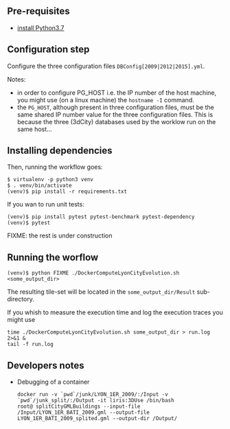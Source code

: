 ## Pre-requisites
 - [install Python3.7](https://www.python.org/)

## Configuration step
Configure the three configuration files `DBConfig[2009|2012|2015].yml`.

Notes:
 * in order to configure PG_HOST i.e. the IP number of the host machine, you might use (on a linux machine) the `hostname -I` command.
 * the `PG_HOST`, although present in three configuration files, must be the same shared IP number value for the three configuration files. This is because the three (3dCity) databases used by the worklow run on the same host...

## Installing dependencies
Then, running the workflow goes:
```
$ virtualenv -p python3 venv
$ . venv/bin/activate
(venv)$ pip install -r requirements.txt
```
If you wan to run unit tests:
```
(venv)$ pip install pytest pytest-benchmark pytest-dependency
(venv)$ pytest
```

FIXME: the rest is under construction

## Running the worflow
```
(venv)$ python FIXME ./DockerComputeLyonCityEvolution.sh <some_output_dir>
```
The resulting tile-set will be located in the `some_output_dir/Result` sub-directory.

If you whish to measure the execution time and log the execution traces you might use
```
time ./DockerComputeLyonCityEvolution.sh some_output_dir > run.log 2>&1 &
tail -f run.log
```

## Developers notes
 * Debugging of a container
   ```
   docker run -v `pwd`/junk/LYON_1ER_2009/:/Input -v `pwd`/junk_split/:/Output -it liris:3DUse /bin/bash
   root@ splitCityGMLBuildings --input-file /Input/LYON_1ER_BATI_2009.gml --output-file LYON_1ER_BATI_2009_splited.gml --output-dir /Output/
   ```

